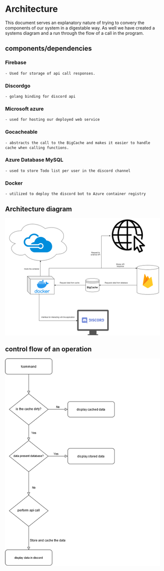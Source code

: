 # Architecture
This document serves an explanatory nature of trying to convery the components of our system in a digestable way. As well we have created a systems diagram and a run through the flow of a call in the program.

## components/dependencies
### Firebase 
    - Used for storage of api call responses.
### Discordgo
    - golang binding for discord api
### Microsoft azure
    - used for hosting our deployed web service
### Gocacheable
    - abstracts the call to the BigCache and makes it easier to handle cache when calling functions.
### Azure Database MySQL
    - used to store Todo list per user in the discord channel
### Docker
    - utilized to deploy the discord bot to Azure container registry

## Architecture diagram
![Architecture diagram](assets/software_diagram.png)

## control flow of an operation
![Flow Chart](assets/flow_chart.png)

